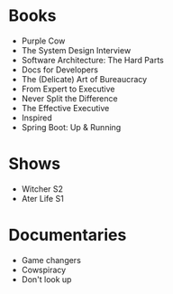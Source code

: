 # Books

- Purple Cow
- The System Design Interview
- Software Architecture: The Hard Parts
- Docs for Developers
- The (Delicate) Art of Bureaucracy 
- From Expert to Executive
- Never Split the Difference
- The Effective Executive
- Inspired
- Spring Boot: Up & Running

# Shows

- Witcher S2
- Ater Life S1

# Documentaries

- Game changers
- Cowspiracy
- Don't look up

